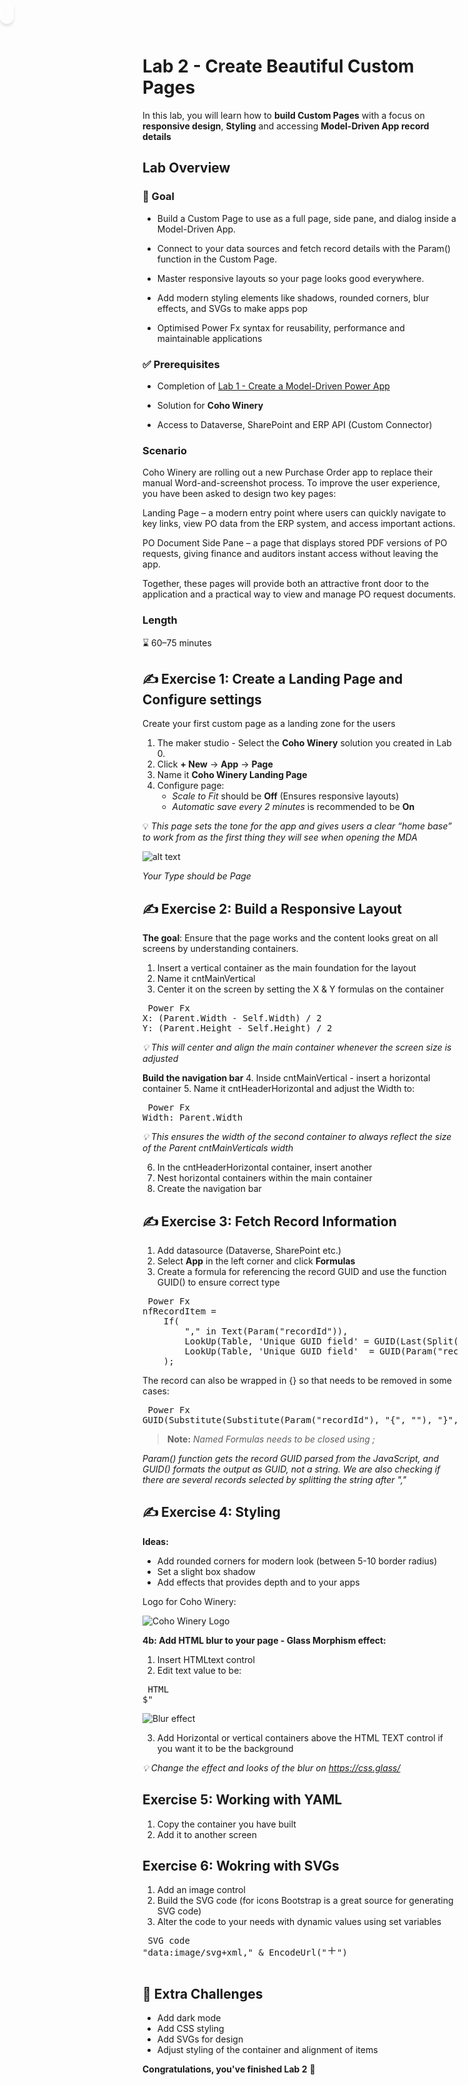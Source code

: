 # Lab 2 - Create Beautiful Custom Pages

In this lab, you will learn how to **build Custom Pages** with a focus on **responsive design**, **Styling** and accessing **Model-Driven App record details**

## Lab Overview 

### 🎯 Goal

- Build a Custom Page to use as a full page, side pane, and dialog inside a Model-Driven App.

- Connect to your data sources and fetch record details with the Param() function in the Custom Page.

- Master responsive layouts so your page looks good everywhere.

- Add modern styling elements like shadows, rounded corners, blur effects, and SVGs to make apps pop

- Optimised Power Fx syntax for reusability, performance and maintainable applications

### ✅ Prerequisites

- Completion of [Lab 1 - Create a Model-Driven Power App](Lab1-CreateModelDrivenPowerApp.md)

- Solution for **Coho Winery**

- Access to Dataverse, SharePoint and ERP API (Custom Connector) 

### Scenario

Coho Winery are rolling out a new Purchase Order app to replace their manual Word-and-screenshot process. To improve the user experience, you have been asked to design two key pages:

Landing Page – a modern entry point where users can quickly navigate to key links, view PO data from the ERP system, and access important actions.

PO Document Side Pane – a page that displays stored PDF versions of PO requests, giving finance and auditors instant access without leaving the app.

Together, these pages will provide both an attractive front door to the application and a practical way to view and manage PO request documents.

### Length

 ⌛ 60–75 minutes


## ✍️ Exercise 1: Create a Landing Page and Configure settings

Create your first custom page as a landing zone for the users

1. The maker studio - Select the **Coho Winery** solution you created in Lab 0.
2. Click **+ New** -> **App** -> **Page**
2. Name it **Coho Winery Landing Page**
3. Configure page: 
    - *Scale to Fit* should be **Off** (Ensures responsive layouts)
    - *Automatic save every 2 minutes* is recommended to be **On**

💡 *This page sets the tone for the app and gives users a clear “home base” to work from as the first thing they will see when opening the MDA*

![alt text](image-3.png)

*Your Type should be Page*


## ✍️ Exercise 2: Build a Responsive Layout

**The goal**: Ensure that the page works and the content looks great on all screens by understanding containers.

1. Insert a vertical container as the main foundation for the layout
2. Name it cntMainVertical
3. Center it on the screen by setting the X & Y formulas on the container

<pre> Power Fx 
X: (Parent.Width - Self.Width) / 2
Y: (Parent.Height - Self.Height) / 2
</pre>

*💡 This will center and align the main container whenever the screen size is adjusted*


**Build the navigation bar**
4. Inside cntMainVertical - insert a horizontal container
5. Name it cntHeaderHorizontal and adjust the Width to:

<pre> Power Fx 
Width: Parent.Width
</pre>

*💡 This ensures the width of the second container to always reflect the size of the Parent cntMainVerticals width*

6. In the cntHeaderHorizontal container, insert another
4. Nest horizontal containers within the main container
5. Create the navigation bar



## ✍️ Exercise 3: Fetch Record Information
1. Add datasource (Dataverse, SharePoint etc.)
2. Select **App** in the left corner and click **Formulas**
3. Create a formula for referencing the record GUID and use the function GUID() to ensure correct type

<pre> Power Fx 
nfRecordItem =
    If(
        "," in Text(Param("recordId")),
        LookUp(Table, 'Unique GUID field' = GUID(Last(Split(Param("recordId"), ",")).Value)),
        LookUp(Table, 'Unique GUID field'  = GUID(Param("recordId")))
    ); </pre>

The record can also be wrapped in {} so that needs to be removed in some cases:

<pre> Power Fx 
GUID(Substitute(Substitute(Param("recordId"), "{", ""), "}", ""))</pre>

> **Note:** 
*Named Formulas needs to be closed using ;*

*Param() function gets the record GUID parsed from the JavaScript, and GUID() formats the output as GUID, not a string. We are also checking if there are several records selected by splitting the string after ","*

## ✍️ Exercise 4: Styling 
**Ideas:** 
- Add rounded corners for modern look (between 5-10 border radius)
- Set a slight box shadow 
- Add effects that provides depth and  to your apps

Logo for Coho Winery:

![Coho Winery Logo](image.png)


**4b: Add HTML blur to your page - Glass Morphism effect:**
1. Insert HTMLtext control
2. Edit text value to be:

<pre> HTML
$" <div style='
background: rgba(255, 255, 255, 0.2); /* Solid background */
border-radius: 16px;
box-shadow: 0 4px 4px rgba(0, 0, 0, 0.1);
backdrop-filter: blur(5px);
-webkit-backdrop-filter: blur(5px);
border: 1px solid rgba(255, 255, 255, 0.3);
width: {Self.Width-2}px;
height: {Self.Height-2}px;
padding: 10px; /* Adds space inside the box */
overflow: hidden; /* Prevents scrollbars */
box-sizing: border-box; /* Ensures padding is included in width/height */
position: absolute; /* Allows absolute positioning */
top: 0; /* Aligns to the top */
left: 0; /* Aligns to the left */
color: white; /* Default text color for fallback */
font-family: Poppins, sans-serif; /* Sets the font to Poppins */
'>
</pre>

![Blur effect](image-2.png)

3. Add Horizontal or vertical containers above the HTML TEXT control if you want it to be the background

*💡 Change the effect and looks of the blur on https://css.glass/*


## Exercise 5: Working with YAML
1. Copy the container you have built
2. Add it to another screen


## Exercise 6: Wokring with SVGs
1. Add an image control 
2. Build the SVG code (for icons Bootstrap is a great source for generating SVG code)
3. Alter the code to your needs with dynamic values using set variables

<pre> SVG code
"data:image/svg+xml," & EncodeUrl("<svg xmlns='http://www.w3.org/2000/svg' width='16' height='16' fill='" & varHexValue & "' class='bi bi-plus-lg' viewBox='0 0 16 16'>
  <path fill-rule='evenodd' d='M8 2a.5.5 0 0 1 .5.5v5h5a.5.5 0 0 1 0 1h-5v5a.5.5 0 0 1-1 0v-5h-5a.5.5 0 0 1 0-1h5v-5A.5.5 0 0 1 8 2'/>
</svg>")

</pre>

## 🌟 Extra Challenges

- Add dark mode 
- Add CSS styling 
- Add SVGs for design 
- Adjust styling of the container and alignment of items

**Congratulations, you've finished Lab 2** 🥳